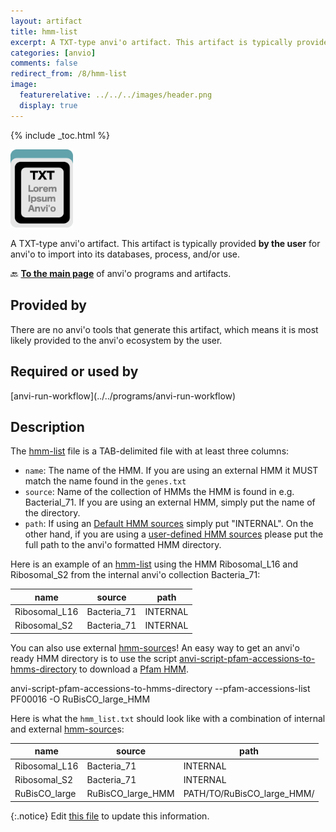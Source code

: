 ```yaml
---
layout: artifact
title: hmm-list
excerpt: A TXT-type anvi'o artifact. This artifact is typically provided by the user for anvi'o to import into its databases, process, and/or use.
categories: [anvio]
comments: false
redirect_from: /8/hmm-list
image:
  featurerelative: ../../../images/header.png
  display: true
---
```



{% include _toc.html %}


<img src="../../images/icons/TXT.png" alt="TXT" style="width:100px; border:none" />

A TXT-type anvi'o artifact. This artifact is typically provided **by the user** for anvi'o to import into its databases, process, and/or use.

🔙 **[To the main page](../../)** of anvi'o programs and artifacts.

## Provided by


There are no anvi'o tools that generate this artifact, which means it is most likely provided to the anvi'o ecosystem by the user.


## Required or used by


<p style="text-align: left" markdown="1"><span class="artifact-r">[anvi-run-workflow](../../programs/anvi-run-workflow)</span></p>


## Description

The <span class="artifact-n">[hmm-list](/help/8/artifacts/hmm-list)</span> file is a TAB-delimited file with at least three columns:

* `name`: The name of the HMM. If you are using an external HMM it MUST match the name found in the `genes.txt`
* `source`: Name of the collection of HMMs the HMM is found in e.g. Bacterial_71. If you are using an external HMM, simply put the name of the directory.
* `path`: If using an [Default HMM sources](http://127.0.0.1:4000/help/main/artifacts/hmm-source/#default-hmm-sources) simply put "INTERNAL". On the other hand, if you are using a [user-defined HMM sources](http://127.0.0.1:4000/help/main/artifacts/hmm-source/#user-defined-hmm-sources) please put the full path to the anvi'o formatted HMM directory.

Here is an example of an <span class="artifact-n">[hmm-list](/help/8/artifacts/hmm-list)</span> using the HMM Ribosomal_L16 and Ribosomal_S2 from the internal anvi'o collection Bacteria_71:

| name          | source      | path     |
|---------------|-------------|----------|
| Ribosomal_L16 | Bacteria_71 | INTERNAL |
| Ribosomal_S2  | Bacteria_71 | INTERNAL |

You can also use external <span class="artifact-n">[hmm-source](/help/8/artifacts/hmm-source)</span>s! An easy way to get an anvi'o ready HMM directory is to use the script <span class="artifact-p">[anvi-script-pfam-accessions-to-hmms-directory](/help/8/programs/anvi-script-pfam-accessions-to-hmms-directory)</span> to download a [Pfam HMM](https://pfam.xfam.org/).

<div class="codeblock" markdown="1">
anvi&#45;script&#45;pfam&#45;accessions&#45;to&#45;hmms&#45;directory &#45;&#45;pfam&#45;accessions&#45;list PF00016 &#45;O RuBisCO_large_HMM
</div>

Here is what the `hmm_list.txt` should look like with a combination of internal and external <span class="artifact-n">[hmm-source](/help/8/artifacts/hmm-source)</span>s:  

| name          | source            | path                       |
|---------------|-------------------|----------------------------|
| Ribosomal_L16 | Bacteria_71       | INTERNAL                   |
| Ribosomal_S2  | Bacteria_71       | INTERNAL                   |
| RuBisCO_large | RuBisCO_large_HMM | PATH/TO/RuBisCO_large_HMM/ |

{:.notice}
Edit [this file](https://github.com/merenlab/anvio/tree/master/anvio/docs/artifacts/hmm-list.md) to update this information.

